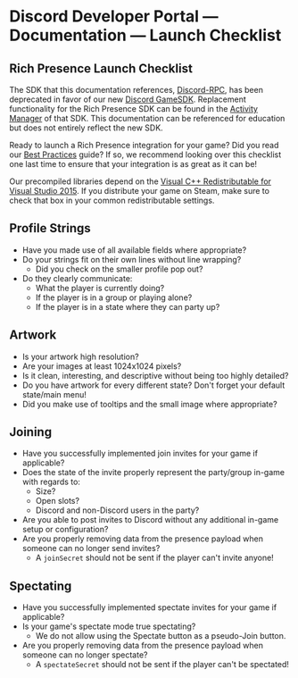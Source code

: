 # Discord Developer Portal — Documentation — Launch Checklist

## Rich Presence Launch Checklist

The SDK that this documentation references, [Discord-RPC](https://github.com/discord/discord-rpc), has been deprecated in favor of our new [Discord GameSDK](https://ptb.discord.com/developers/docs/game-sdk/sdk-starter-guide). Replacement functionality for the Rich Presence SDK can be found in the [Activity Manager](https://ptb.discord.com/developers/docs/game-sdk/activities) of that SDK. This documentation can be referenced for education but does not entirely reflect the new SDK.

Ready to launch a Rich Presence integration for your game? Did you read our [Best Practices](https://ptb.discord.com/developers/docs/rich-presence/best-practices) guide? If so, we recommend looking over this checklist one last time to ensure that your integration is as great as it can be!

Our precompiled libraries depend on the [Visual C++ Redistributable for Visual Studio 2015](https://www.microsoft.com/en-us/download/details.aspx?id=48145). If you distribute your game on Steam, make sure to check that box in your common redistributable settings.

## Profile Strings

*   Have you made use of all available fields where appropriate?
*   Do your strings fit on their own lines without line wrapping?
    *   Did you check on the smaller profile pop out?
*   Do they clearly communicate:
    *   What the player is currently doing?
    *   If the player is in a group or playing alone?
    *   If the player is in a state where they can party up?

## Artwork

*   Is your artwork high resolution?
*   Are your images at least 1024x1024 pixels?
*   Is it clean, interesting, and descriptive without being too highly detailed?
*   Do you have artwork for every different state? Don't forget your default state/main menu!
*   Did you make use of tooltips and the small image where appropriate?

## Joining

*   Have you successfully implemented join invites for your game if applicable?
*   Does the state of the invite properly represent the party/group in-game with regards to:
    *   Size?
    *   Open slots?
    *   Discord and non-Discord users in the party?
*   Are you able to post invites to Discord without any additional in-game setup or configuration?
*   Are you properly removing data from the presence payload when someone can no longer send invites?
    *   A ```joinSecret``` should not be sent if the player can't invite anyone!

## Spectating

*   Have you successfully implemented spectate invites for your game if applicable?
*   Is your game's spectate mode true spectating?
    *   We do not allow using the Spectate button as a pseudo-Join button.
*   Are you properly removing data from the presence payload when someone can no longer spectate?
    *   A ```spectateSecret``` should not be sent if the player can't be spectated!

